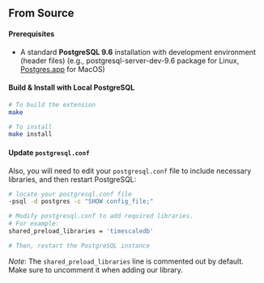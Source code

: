 ## From Source <a id="installation-source"></a>

#### Prerequisites

- A standard **PostgreSQL 9.6** installation with development environment
(header files) (e.g., postgresql-server-dev-9.6 package for
Linux, [Postgres.app](https://postgresapp.com/) for MacOS)

#### Build & Install with Local PostgreSQL

```bash
# To build the extension
make

# To install
make install
```

#### Update `postgresql.conf`

Also, you will need to edit your `postgresql.conf` file to include
necessary libraries, and then restart PostgreSQL:
```bash
# locate your postgresql.conf file
-psql -d postgres -c "SHOW config_file;"

# Modify postgresql.conf to add required libraries.
# For example:
shared_preload_libraries = 'timescaledb'

# Then, restart the PostgreSQL instance
```
*Note*: The `shared_preload_libraries` line is commented out by default.  
Make sure to uncomment it when adding our library.
